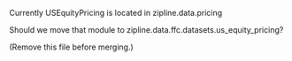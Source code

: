 Currently USEquityPricing is located in zipline.data.pricing

Should we move that module to zipline.data.ffc.datasets.us\_equity\_pricing?

(Remove this file before merging.)
